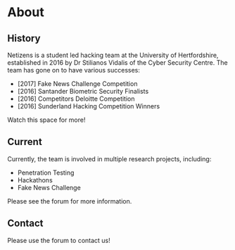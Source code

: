 # About

## History

Netizens is a student led hacking team at the University of Hertfordshire,
established in 2016 by Dr Stilianos Vidalis of the Cyber Security Centre. The
team has gone on to have various successes:

  * [2017] Fake News Challenge Competition
  * [2016] Santander Biometric Security Finalists
  * [2016] Competitors Deloitte Competition
  * [2016] Sunderland Hacking Competition Winners

Watch this space for more!

## Current

Currently, the team is involved in multiple research projects, including:

  * Penetration Testing
  * Hackathons
  * Fake News Challenge

Please see the forum for more information.

## Contact

Please use the forum to contact us!
